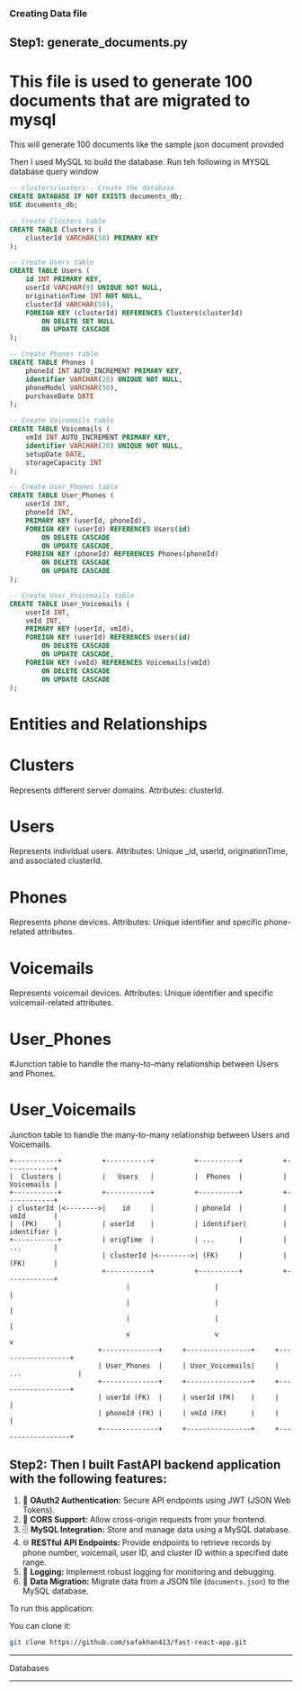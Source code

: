 ### Creating Data file
## Step1: generate_documents.py
# This file is used to generate 100 documents that are migrated to mysql

This will generate 100 documents like the sample json document provided

Then I used MySQL to build the database. Run teh following in MYSQL database query window

```sql
-- clustersclusters-- Create the database
CREATE DATABASE IF NOT EXISTS documents_db;
USE documents_db;

-- Create Clusters table
CREATE TABLE Clusters (
    clusterId VARCHAR(50) PRIMARY KEY
);

-- Create Users table
CREATE TABLE Users (
    id INT PRIMARY KEY,
    userId VARCHAR(9) UNIQUE NOT NULL,
    originationTime INT NOT NULL,
    clusterId VARCHAR(50),
    FOREIGN KEY (clusterId) REFERENCES Clusters(clusterId)
        ON DELETE SET NULL
        ON UPDATE CASCADE
);

-- Create Phones table
CREATE TABLE Phones (
    phoneId INT AUTO_INCREMENT PRIMARY KEY,
    identifier VARCHAR(20) UNIQUE NOT NULL,
    phoneModel VARCHAR(50),
    purchaseDate DATE
);

-- Create Voicemails table
CREATE TABLE Voicemails (
    vmId INT AUTO_INCREMENT PRIMARY KEY,
    identifier VARCHAR(20) UNIQUE NOT NULL,
    setupDate DATE,
    storageCapacity INT
);

-- Create User_Phones table
CREATE TABLE User_Phones (
    userId INT,
    phoneId INT,
    PRIMARY KEY (userId, phoneId),
    FOREIGN KEY (userId) REFERENCES Users(id)
        ON DELETE CASCADE
        ON UPDATE CASCADE,
    FOREIGN KEY (phoneId) REFERENCES Phones(phoneId)
        ON DELETE CASCADE
        ON UPDATE CASCADE
);

-- Create User_Voicemails table
CREATE TABLE User_Voicemails (
    userId INT,
    vmId INT,
    PRIMARY KEY (userId, vmId),
    FOREIGN KEY (userId) REFERENCES Users(id)
        ON DELETE CASCADE
        ON UPDATE CASCADE,
    FOREIGN KEY (vmId) REFERENCES Voicemails(vmId)
        ON DELETE CASCADE
        ON UPDATE CASCADE
);
```

# Entities and Relationships

# Clusters

Represents different server domains.
Attributes: clusterId.

# Users

Represents individual users.
Attributes: Unique _id, userId, originationTime, and associated clusterId.

# Phones

Represents phone devices.
Attributes: Unique identifier and specific phone-related attributes.

# Voicemails

Represents voicemail devices.
Attributes: Unique identifier and specific voicemail-related attributes.

# User_Phones

#Junction table to handle the many-to-many relationship between Users and Phones.

# User_Voicemails

Junction table to handle the many-to-many relationship between Users and Voicemails.
```
+-----------+          +-----------+          +----------+          +------------+
|  Clusters |          |   Users   |          |  Phones  |          | Voicemails |
+-----------+          +-----------+          +----------+          +------------+
| clusterId |<-------->|    id     |          | phoneId  |          | vmId       |
|  (PK)     |          | userId    |          | identifier|         | identifier |
+-----------+          | origTime  |          | ...      |          | ...        |
                       | clusterId |<-------->| (FK)     |          | (FK)       |
                       +-----------+          +----------+          +------------+
                             |                     |                      |
                             |                     |                      |
                             |                     |                      |
                             v                     v                      v
                      +--------------+     +----------------+     +------------------+
                      | User_Phones  |     | User_Voicemails|     | ...              |
                      +--------------+     +----------------+     +------------------+
                      | userId (FK)  |     | userId (FK)    |     |                  |
                      | phoneId (FK) |     | vmId (FK)      |     |                  |
                      +--------------+     +----------------+     +------------------+
```

## Step2: Then I built FastAPI backend application with the following features:

1. 🔑 **OAuth2 Authentication:** Secure API endpoints using JWT (JSON Web Tokens).
2. 🔄 **CORS Support:** Allow cross-origin requests from your frontend.
3. 🗄️ **MySQL Integration:** Store and manage data using a MySQL database.
4. 🌐 **RESTful API Endpoints:** Provide endpoints to retrieve records by phone number, voicemail, user ID, and cluster ID within a specified date range.
5. 📝 **Logging:** Implement robust logging for monitoring and debugging.
6. 📂 **Data Migration:** Migrate data from a JSON file (`documents.json`) to the MySQL database.


To run this application:

You can clone it:
```bash
git clone https://github.com/safakhan413/fast-react-app.git
```
____________________________________________________________________________________________________________
Databases
_________________________________________________________________



